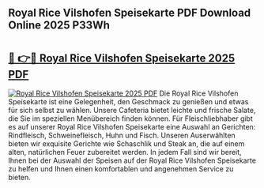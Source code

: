 ## Royal Rice Vilshofen Speisekarte PDF Download Online 2025 P33Wh

# <h2><a href="http://gc8qc46.nevu.top/?p=Royal+Rice+Vilshofen+Speisekarte">🔗 👉🔴 Royal Rice Vilshofen Speisekarte 2025 PDF</a></h2>

[![Royal Rice Vilshofen Speisekarte 2025 PDF](https://i.imgur.com/dBaPXMq.png)](http://gc8qc46.nevu.top/?p=Royal+Rice+Vilshofen+Speisekarte)
Die Royal Rice Vilshofen Speisekarte ist eine Gelegenheit, den Geschmack zu genießen und etwas für sich selbst zu wählen. Unsere Cafeteria bietet leichte und frische Salate, die Sie im speziellen Menübereich finden können. Für Fleischliebhaber gibt es auf unserer Royal Rice Vilshofen Speisekarte eine Auswahl an Gerichten: Rindfleisch, Schweinefleisch, Huhn und Fisch. Unseren Auserwählten bieten wir exquisite Gerichte wie Schaschlik und Steak an, die auf einem alten, natürlichen Feuer zubereitet werden. In jedem Fall sind wir bereit, Ihnen bei der Auswahl der Speisen auf der Royal Rice Vilshofen Speisekarte zu helfen und Ihnen einen komfortablen und angenehmen Service zu bieten.
